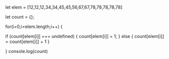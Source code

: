 let elem = [12,12,12,34,34,45,45,56,67,67,78,78,78,78,78]

let count = {};

for(i=0;i<elem.length;i++)
{

  if (count[elem[i]] === undefined)
  {
     count[elem[i]] = 1;
  }
  else
  {
     count[elem[i]] = count[elem[i]] + 1
  }

}
console.log(count)
